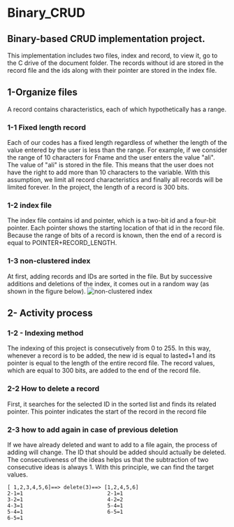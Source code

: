 # Binary_CRUD

## Binary-based CRUD implementation project.
This implementation includes two files, index and record, to view it, go to the C drive of the document folder.
The records without id are stored in the record file and the ids along with their pointer are stored in the index file.

## 1-Organize files
A record contains characteristics, each of which hypothetically has a range.

### 1-1 Fixed length record
Each of our codes has a fixed length regardless of whether the length of the value entered by the user is less than the range. For example, if we consider the range of 10 characters for Fname and the user enters the value "ali". The value of "ali" is stored in the file. This means that the user does not have the right to add more than 10 characters to the variable.
With this assumption, we limit all record characteristics and finally all records will be limited forever. In the project, the length of a record is 300 bits.

### 1-2 index file
The index file contains id and pointer, which is a two-bit id and a four-bit pointer. Each pointer shows the starting location of that id in the record file. Because the range of bits of a record is known, then the end of a record is equal to POINTER+RECORD_LENGTH.

### 1-3 non-clustered index
At first, adding records and IDs are sorted in the file. But by successive additions and deletions of the index, it comes out in a random way (as shown in the figure below).
![non-clustered index](https://dataschool.com/assets/images/sql-optimization/how_to_index/indexToTable.png)

## 2- Activity process
### 1-2 - Indexing method
The indexing of this project is consecutively from 0 to 255. In this way, whenever a record is to be added, the new id is equal to lasted+1 and its pointer is equal to the length of the entire record file. The record values, which are equal to 300 bits, are added to the end of the record file.

### 2-2 How to delete a record
First, it searches for the selected ID in the sorted list and finds its related pointer. This pointer indicates the start of the record in the record file

### 2-3 how to add again in case of previous deletion
If we have already deleted and want to add to a file again, the process of adding will change. The ID that should be added should actually be deleted. The consecutiveness of the ideas helps us that the subtraction of two consecutive ideas is always 1. With this principle, we can find the target values.

```
[ 1,2,3,4,5,6]==> delete(3)==> [1,2,4,5,6]
2-1=1                           2-1=1
3-2=1                           4-2=2
4-3=1                           5-4=1
5-4=1                           6-5=1
6-5=1
```
